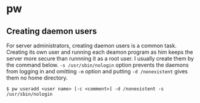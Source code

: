 # pw

## Creating daemon users

For server administrators, creating daemon users is a common task.
Creating its own user and running each deamon program as him
keeps the server more secure than runnning it as a root user.
I usually create them by the command below.
`-s /usr/sbin/nologin` option prevents the daemons from logging in
and omitting `-m` option and putting `-d /nonexistent` gives them
no home directory.

```
$ pw useradd <user name> [-c <comment>] -d /nonexistent -s /usr/sbin/nologin
```
